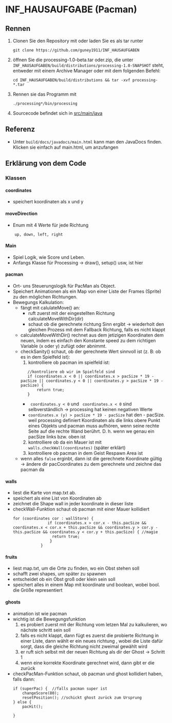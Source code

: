 # INF_HAUSAUFGABE (Pacman)

## Rennen
1. Clonen Sie den Repository mit oder laden Sie es als tar runter
    ~~~
    git clone https://github.com/guney1911/INF_HAUSAUFGABEN
    ~~~
2. öffnen Sie die processing-1.0-beta.tar oder.zip, die unter `INF_HAUSAUFGABEN/build/distributions/processing-1.0-SNAPSHOT` steht, entweder mit einem Archive Manager oder mit dem folgenden Befehl:
    ~~~ shell script
    cd INF_HAUSAUFGABEN/build/distributions && tar -xvf processing-*.tar  
    ~~~
3. Rennen sie das Programm mit 
    ~~~
    ./processing*/bin/processing 
    ~~~
4. Sourcecode befindet sich in [src/main/java](https://github.com/guney1911/INF_HAUSAUFGABEN/tree/master/src/main/java)
   
## Referenz 
- Unter `build/docs/javadocs/main.html` kann man den JavaDocs finden. Klicken sie einfach auf main.html, um anzufangen

## Erklärung von dem Code
### Klassen
#### coordinates
- speichert koordinaten als x und y 
#### moveDirection
- Enum mit 4 Werte für jede Richtung
~~~
    up, down, left, right
~~~
#### Main
- Spiel Logik, wie Score und Leben.
- Anfangs Klasse für Processing → draw(), setup() usw, ist hier

#### pacman
- Ort- uns Steuerungslogik für PacMan als Object. 
- Speichert Animationen als ein Map von einer Liste der Frames (Sprite) zu den möglichen Richtungen.
- Bewegungs Kalkulation:
    - fängt mit calulateMove() an:
        - ruft zuerst mit der eingestellten Richtung calculateMoveWithDir(dir)
        - schaut ob die gerechnete richtung Sinn ergibt → wiederholt den gleichen Prozess mit dem Fallback Richtung, falls es nicht klappt
    - calculateMoveWithDir() rechnet aus dem jetizigen Koordinaten dem neuen, indem es einfach den Konstante speed zu dem richtigen Variable (x oder y) zufügt oder abnimmt.
    - checkSanity() schaut, ob der gerechnete Wert sinnvoll ist (z. B: ob es in dem Spielfeld ist):
        1. kontrolliere ob pacman im spielfeld ist:
         ~~~
            //kontroliere ob wir im Spielfeld sind
            if (coordinates.x < 0 || coordinates.x > pacSize * 19 - pacSize || coordinates.y < 0 || coordinates.y > pacSize * 19 - pacSize) {
                return true;
            }
        ~~~
        - ` coordinates.y < 0` und ` coordinates.x < 0` sind selbverständlich → processing hat keinen negativen Werte
        - `coordinates.x (y) > pacSize * 19 - pacSize` hat den - pacSize. weil processing definiert Koordinaten als die links obere Punkt eines Objekts und pacman muss aufhören, wenn seine rechte Seite auf die rechte Wand berührt. D. h. wenn we genau ein pacSize links bzw. oben ist 
        2. kontrolliere ob da ein Mauer ist mit `walls.checkWall(coordinates)` (später erklärt)
        3. kontrolliere ob pacman in dem Geist Respawn Area ist 
    - wenn alles `false` erginbt, dann ist die gerechnete Koordinate gültig → ändere dir pacCoordinates zu dem gerechnete und zeichne das pacman da
#### walls
- liest die Karte von map.txt ab.
- speichert als eine List von Koordinaten ab
- zeichnet die Shape wall in jeder koordinate in dieser liste
- checkWall-Funktion schaut ob pacman mit einer Mauer kollidiert
    ~~~
    for (coordinates cor : wallStore) {
                   if (coordinates.x > cor.x - this.pacSize && coordinates.x < cor.x + this.pacSize && coordinates.y > cor.y -      this.pacSize && coordinates.y < cor.y + this.pacSize) { //magie
                     return true;
                    }
                }
    ~~~
  
#### fruits
- liest map.txt, um die Orte zu finden, wo ein Obst stehen soll
- schafft zwei shapes, um später zu spawnen
- entscheidet ob ein Obst groß oder klein sein soll
- speichert alles in einem Map mit koordinate und boolean, wobei bool. die Größe representiert

#### ghosts
- animation ist wie pacman
- wichtig ist die Bewegungsfunktion
    1. es probiert zuerst mit der Richtung vom letzen Mal zu kalkulieren, wo nächste schritt sein soll
    2. falls es nicht klappt, dann fügt es zuerst die probierte Richtung in einer Liste, dann wählt er ein neues richtung , wobei die Liste dafür sorgt, dass die gleiche Richtung nicht zweimal gewählt wird
    3. er ruft sich selbst mit der neuen Richtung als dir der Ghost → Schritt 1
    4. wenn eine korrekte Koordinate gerechnet wird, dann gibt er die zurück
- checkPacMan-Funktion schaut, ob pacman und ghost kollidiert haben, falls dann:
    ~~~
    if (superPac) {  //falls pacman super ist
        changeScore(80);
        resetPosition(); //schickt ghost zurück zum Ursprung
    } else {
        pacHit();

    }
    ~~~
    
